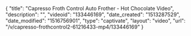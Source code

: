 {
    "title": "Capresso Froth Control Auto Frother - Hot Chocolate Video",
    "description": "",
    "videoid": "133446169",
    "date_created": "1513287529",
    "date_modified": "1516756901",
    "type": "captivate",
    "layout": "video",
    "url": "\/v\/capresso-frothcontrol2-61216433-mp4\/133446169"
}